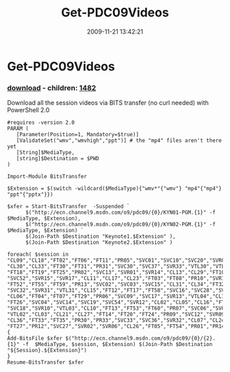 ﻿---
pid:            1481
poster:         Joel Bennett
title:          Get-PDC09Videos
date:           2009-11-21 13:42:21
format:         posh
parent:         0
parent:         0
children:       1482
---

# Get-PDC09Videos

### [download](1481.ps1) - children: [1482](1482.md)

Download all the session videos via BITS transfer (no curl needed) with PowerShell 2.0

```posh
#requires -version 2.0
PARAM ( 
   [Parameter(Position=1, Mandatory=$true)]
   [ValidateSet("wmv","wmvhigh","ppt")] # the "mp4" files aren't there yet
   [String]$MediaType,
   [string]$Destination = $PWD
)

Import-Module BitsTransfer

$Extension = $(switch -wildcard($MediaType){"wmv*"{"wmv"} "mp4"{"mp4"} "ppt"{"pptx"}})

$xfer = Start-BitsTransfer  -Suspended `
      $("http://ecn.channel9.msdn.com/o9/pdc09/{0}/KYN01-PGM.{1}" -f  $MediaType, $Extension),
      $("http://ecn.channel9.msdn.com/o9/pdc09/{0}/KYN02-PGM.{1}" -f  $MediaType, $Extension) `
      $(Join-Path $Destination "Keynote1.$Extension" ),
      $(Join-Path $Destination "Keynote2.$Extension" )

foreach( $session in "CL09","CL18","FT02","FT06","FT11","PR05","SVC01","SVC10","SVC20","SVR03",
"CL30","CL33","FT30","FT31","PR31","SVC30","SVC37","SVR33","VTL30","VTL32","CL04","CL14","CL25",
"FT18","FT19","FT25","PR02","SVC13","SVR01","SVR14","CL13","CL29","FT10","FT28","FT57","PR11",
"SVC52","SVR15","SVR17","CL11","CL17","CL23","FT03","FT08","PR10","SVR16","VTL01","CL01","FT50",
"FT52","FT55","FT59","PR13","SVC02","SVC03","SVC15","CL31","CL34","FT32","FT34","FT36","SVC31",
"SVC32","SVR31","VTL31","CL15","FT12","FT17","FT58","SVC16","SVC28","SVC53","SVR11","VTL05",
"CL06","FT04","FT07","FT29","PR06","SVC09","SVC17","SVR13","VTL04","CL12","CL22","FT22","FT23",
"FT26","SVC04","SVC14","SVC19","SVC54","SVR12","CL02","CL05","CL16","FT21","FT56","PR03","SVC08",
"SVC18","SVR10","VTL03","CL10","FT13","FT53","FT60","PR07","SVC06","SVC25","SVR07","SVR18",
"VTL02","CL03","CL21","CL27","FT14","FT20","FT24","PR09","SVC12","SVR09","SVR19","CL32","CL35",
"CL36","FT33","FT35","PR30","PR33","SVC33","SVC36","SVR32","CL07","CL24","CL28","FT09","FT16",
"FT27","PR12","SVC27","SVR02","SVR06","CL26","FT05","FT54","PR01","PR14","SVC23","SVC26","SVR08") 
{
Add-BitsFile $xfer $("http://ecn.channel9.msdn.com/o9/pdc09/{0}/{2}.{1}" -f  $MediaType, $session, $Extension) $(Join-Path $Destination "${Session}.${Extension}")
}
Resume-BitsTransfer $xfer
```
